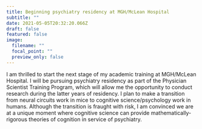 ```yaml
---
title: Beginning psychiatry residency at MGH/McLean Hospital
subtitle: ""
date: 2021-05-05T20:32:20.066Z
draft: false
featured: false
image:
  filename: ""
  focal_point: ""
  preview_only: false
---
```

I am thrilled to start the next stage of my academic training at MGH/McLean Hospital. I will be pursuing psychiatry residency as part of the Physician Scientist Training Program, which will allow me the opportunity to conduct research during the latter years of residency. I plan to make a transition from neural circuits work in mice to cognitive science/psychology work in humans. Although the transition is fraught with risk, I am convinced we are at a unique moment where cognitive science can provide mathematically-rigorous theories of cognition in service of psychiatry.